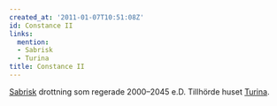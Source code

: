 ```yaml
---
created_at: '2011-01-07T10:51:08Z'
id: Constance II
links:
  mention:
  - Sabrisk
  - Turina
title: Constance II
---
```


[Sabrisk] drottning som regerade 2000–2045 e.D. Tillhörde huset [Turina].

  [Sabrisk]: Sabrisk
  [Turina]: Turina

